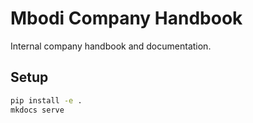 # Mbodi Company Handbook

Internal company handbook and documentation.

## Setup

```bash
pip install -e .
mkdocs serve
```


